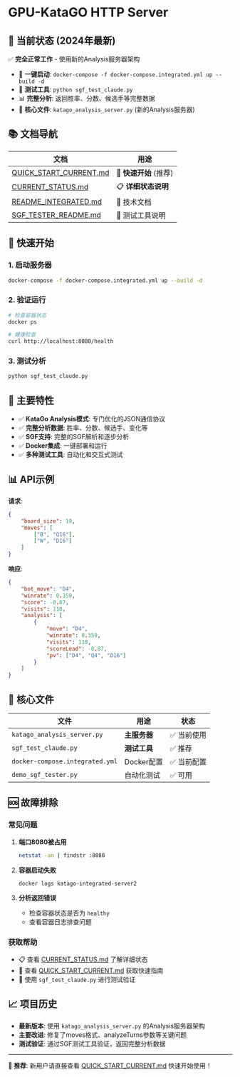 # GPU-KataGO HTTP Server

## 🎯 当前状态 (2024年最新)

✅ **完全正常工作** - 使用新的Analysis服务器架构

- 🚀 **一键启动**: `docker-compose -f docker-compose.integrated.yml up --build -d`
- 🧪 **测试工具**: `python sgf_test_claude.py`
- 📊 **完整分析**: 返回胜率、分数、候选手等完整数据
- 🔧 **核心文件**: `katago_analysis_server.py` (新的Analysis服务器)

## 📚 文档导航

| 文档 | 用途 |
|------|------|
| [QUICK_START_CURRENT.md](QUICK_START_CURRENT.md) | 🚀 **快速开始** (推荐) |
| [CURRENT_STATUS.md](CURRENT_STATUS.md) | 📋 **详细状态说明** |
| [README_INTEGRATED.md](README_INTEGRATED.md) | 🔧 技术文档 |
| [SGF_TESTER_README.md](SGF_TESTER_README.md) | 🧪 测试工具说明 |

## 🚀 快速开始

### 1. 启动服务器
```bash
docker-compose -f docker-compose.integrated.yml up --build -d
```

### 2. 验证运行
```bash
# 检查容器状态
docker ps

# 健康检查
curl http://localhost:8080/health
```

### 3. 测试分析
```bash
python sgf_test_claude.py
```

## 🎯 主要特性

- ✅ **KataGo Analysis模式**: 专门优化的JSON通信协议
- ✅ **完整分析数据**: 胜率、分数、候选手、变化等
- ✅ **SGF支持**: 完整的SGF解析和逐步分析
- ✅ **Docker集成**: 一键部署和运行
- ✅ **多种测试工具**: 自动化和交互式测试

## 📊 API示例

**请求**:
```json
{
    "board_size": 19,
    "moves": [
        ["B", "Q16"],
        ["W", "D16"]
    ]
}
```

**响应**:
```json
{
    "bot_move": "D4",
    "winrate": 0.359,
    "score": -0.87,
    "visits": 118,
    "analysis": [
        {
            "move": "D4",
            "winrate": 0.359,
            "visits": 118,
            "scoreLead": -0.87,
            "pv": ["D4", "Q4", "D16"]
        }
    ]
}
```

## 🔧 核心文件

| 文件 | 用途 | 状态 |
|------|------|------|
| `katago_analysis_server.py` | **主服务器** | ✅ 当前使用 |
| `sgf_test_claude.py` | **测试工具** | ✅ 推荐 |
| `docker-compose.integrated.yml` | Docker配置 | ✅ 当前配置 |
| `demo_sgf_tester.py` | 自动化测试 | ✅ 可用 |

## 🆘 故障排除

### 常见问题

1. **端口8080被占用**
   ```bash
   netstat -an | findstr :8080
   ```

2. **容器启动失败**
   ```bash
   docker logs katago-integrated-server2
   ```

3. **分析返回错误**
   - 检查容器状态是否为 `healthy`
   - 查看容器日志排查问题

### 获取帮助

- 📋 查看 [CURRENT_STATUS.md](CURRENT_STATUS.md) 了解详细状态
- 🚀 查看 [QUICK_START_CURRENT.md](QUICK_START_CURRENT.md) 获取快速指南
- 🧪 使用 `sgf_test_claude.py` 进行测试验证

## 📈 项目历史

- **最新版本**: 使用 `katago_analysis_server.py` 的Analysis服务器架构
- **主要改进**: 修复了moves格式、analyzeTurns参数等关键问题
- **测试验证**: 通过SGF测试工具验证，返回完整分析数据

---

**🎯 推荐**: 新用户请直接查看 [QUICK_START_CURRENT.md](QUICK_START_CURRENT.md) 快速开始使用！